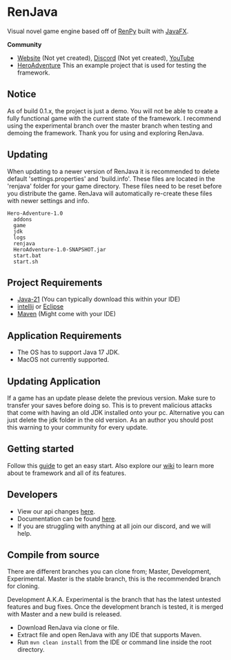 # RenJava
Visual novel game engine based off of [RenPy](https://www.renpy.org/) built with [JavaFX](https://openjfx.io/).

**Community**
- [Website]() (Not yet created), [Discord]() (Not yet created), [YouTube](https://www.youtube.com/channel/UC4iv_X0Pi8FoHFMUHBkHw1A)
- [HeroAdventure](https://github.com/HackusatePvP/HeroAdventure) This an example project that is used for testing the framework.

## Notice
As of build 0.1.x, the project is just a demo. You will not be able to create a fully functional game with the current state of the framework.
I recommend using the experimental branch over the master branch when testing and demoing the framework. Thank you for using and exploring RenJava.

## Updating
When updating to a newer version of RenJava it is recommended to delete default 'settings.properties' and 'build.info'.
These files are located in the 'renjava' folder for your game directory. These files need to be reset before you distribute the game.
RenJava will automatically re-create these files with newer settings and info.

```
Hero-Adventure-1.0
  addons
  game
  jdk
  logs
  renjava
  HeroAdventure-1.0-SNAPSHOT.jar
  start.bat
  start.sh
```

## Project Requirements
- [Java-21](https://www.oracle.com/java/technologies/downloads/#java21) (You can typically download this within your IDE)
- [intellij](https://www.jetbrains.com/idea/download/?section=windows) or [Eclipse](https://www.eclipse.org/downloads/)
- [Maven](https://maven.apache.org/download.cgi) (Might come with your IDE)

## Application Requirements
- The OS has to support Java 17 JDK.
- MacOS not currently supported.

## Updating Application
If a game has an update please delete the previous version. Make sure to transfer your saves before doing so. This is to prevent malicious attacks that come with having an old JDK installed onto your pc.
Alternative you can just delete the jdk folder in the old version. As an author you should post this warning to your community for every update.

## Getting started
Follow this [guide](https://github.com/HackusatePvP/RenJava/wiki/Getting-Started) to get an easy start. Also explore our [wiki](https://github.com/HackusatePvP/RenJava/wiki) to learn more about te framework and all of its features.

## Developers
- View our api changes [here]().
- Documentation can be found [here](https://github.com/HackusatePvP/RenJava/wiki).
- If you are struggling with anything at all join our discord, and we will help.

## Compile from source
There are different branches you can clone from; Master, Development, Experimental. Master is the stable branch, this is the recommended branch for cloning.

Development A.K.A. Experimental is the branch that has the latest untested features and bug fixes. Once the development branch is tested, it is merged with Master and a new build is released.
- Download RenJava via clone or file.
- Extract file and open RenJava with any IDE that supports Maven.
- Run `mvn clean install` from the IDE or command line inside the root directory.